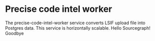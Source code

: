 # Precise code intel worker

The precise-code-intel-worker service converts LSIF upload file into Postgres data. This service is horizontally scalable.
Hello Sourcegraph!
Goodbye

